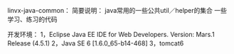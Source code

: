 linvx-java-common：
简要说明：
	java常用的一些公共util／helper的集合
	一些学习、练习的代码
	
开发环境：
1，Eclipse Java EE IDE for Web Developers.
Version: Mars.1 Release (4.5.1)
2，Java SE 6 [1.6.0_65-b14-468]
3，tomcat6

